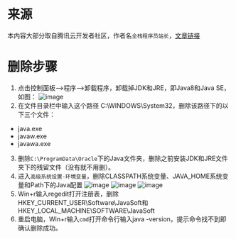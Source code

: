 # 来源

本内容大部分取自腾讯云开发者社区，作者名`全栈程序员站长`，[文章链接](https://cloud.tencent.com/developer/article/2103091)

# 删除步骤

1. 点击控制面板—>程序—>卸载程序，卸载掉JDK和JRE，即Java8和Java SE，如图：
![image](https://github.com/Heterogeneity/Notes/assets/102458836/e7d54224-8cb6-421d-a9b6-3cd78b34630f)
2. 在文件目录栏中输入这个路径 C:\WINDOWS\System32，删除该路径下的以下三个文件：
  * java.exe
  * javaw.exe
  * javawa.exe
3. 删除`C:\ProgramData\Oracle`下的Java文件夹，删除之前安装JDK和JRE文件夹下的残留文件（没有就不用删）。
4. 进入`高级系统设置-环境变量`，删除CLASSPATH系统变量、JAVA_HOME系统变量和Path下的Java配置
![image](https://github.com/Heterogeneity/Notes/assets/102458836/837b29f7-ada4-4f51-81eb-d670e0c560ec)
![image](https://github.com/Heterogeneity/Notes/assets/102458836/0b0d69de-19a1-42f0-b52f-ea74c5bf5742)
![image](https://github.com/Heterogeneity/Notes/assets/102458836/5cd63b0d-fd46-4a28-b428-86f1da02a92b)
5. Win+r输入regedit打开注册表，删除HKEY_CURRENT_USER\Software\JavaSoft和HKEY_LOCAL_MACHINE\SOFTWARE\JavaSoft
6. 重启电脑，Win+r输入`cmd`打开命令行输入java -version，提示命令找不到即确认删除成功。

